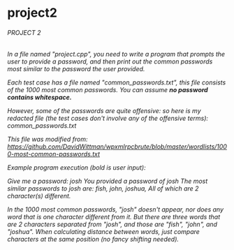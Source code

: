 # project2
<h6>PROJECT 2 <H6>
In a file named "project.cpp", you need to write a program that prompts the user to provide a password, and then print out the common passwords most similar to the password the user provided.

Each test case has a file named "common_passwords.txt", this file consists of the 1000 most common passwords. You can assume **no password contains whitespace.**

However, some of the passwords are quite offensive: so here is my redacted file (the test cases don't involve any of the offensive terms): common_passwords.txt

This file was *modified* from: https://github.com/DavidWittman/wpxmlrpcbrute/blob/master/wordlists/1000-most-common-passwords.txt

 

Example program execution (bold is user input):

Give me a password: josh
You provided a password of josh
The most similar passwords to josh are:
fish, john, joshua,
All of which are 2 character(s) different.

In the 1000 most common passwords, "josh" doesn't appear, nor does any word that is one character different from it. But there are three words that are 2 characters separated from "josh", and those are "fish", "john", and "joshua". When calculating distance between words, just compare characters at the same position (no fancy shifting needed).
